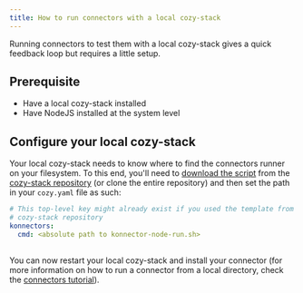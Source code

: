 ```yaml
---
title: How to run connectors with a local cozy-stack
---
```


Running connectors to test them with a local cozy-stack gives a quick feedback loop but requires a little setup.

## Prerequisite

- Have a local cozy-stack installed
- Have NodeJS installed at the system level

## Configure your local cozy-stack

Your local cozy-stack needs to know where to find the connectors runner on your filesystem. To this end, you'll need to [download the script](https://raw.githubusercontent.com/cozy/cozy-stack/master/scripts/konnector-node-run.sh) from the [cozy-stack repository](https://github.com/cozy/cozy-stack) (or clone the entire repository) and then set the path in your `cozy.yaml` file as such:

```yaml
# This top-level key might already exist if you used the template from the 
# cozy-stack repository
konnectors:
  cmd: <absolute path to konnector-node-run.sh>
 
```

You can now restart your local cozy-stack and install your connector (for more information on how to run a connector from a local directory, check the [connectors tutorial](https://docs.cozy.io/en/tutorials/konnector/save-data/)).
